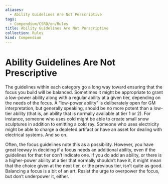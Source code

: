 ```yaml
---
aliases:
  - Ability Guidelines Are Not Perscriptive
tags:
  - Compendium/CSRD/en/Rules
title: Ability Guidelines Are Not Perscriptive
collection: Rules
kind: Compendium
---
```

# Ability Guidelines Are Not Prescriptive  
The guidelines within each category go a long way toward ensuring that the focus you build will be balanced. Sometimes it might be appropriate to grant a low-power ability along with a regular ability at a given tier, depending on the needs of the focus. A “low-power ability” is deliberately open for GM interpretation, but generally speaking, should be no more potent than a low-tier ability (that is, an ability that is normally available at tier 1 or 2).
For instance, someone who uses cold might be able to create small snow sculptures in addition to emitting a cold ray. Someone who uses electricity might be able to charge a depleted artifact or have an asset for dealing with electrical systems. And so on.

Often, the focus guidelines note this as a possibility. However, you have great leeway in deciding if a focus needs an additional ability, even if the guidelines for that tier don’t indicate one. If you do add an ability, or there is a higher-power ability at a tier that normally shouldn’t have it, it might mean that the choice given at the next tier, or the previous tier, isn’t quite as good. Balancing a focus is a bit of an art. Resist the urge to overpower the focus, but don’t underpower it, either.
